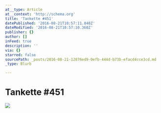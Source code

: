 ```yaml
---
at__type: Article
at__context: 'http://schema.org'
title: 'Tankette #451'
datePublished: '2016-08-21T10:57:11.848Z'
dateModified: '2016-08-21T10:57:10.360Z'
publisher: {}
author: []
inFeed: true
description: ''
via: {}
starred: false
sourcePath: _posts/2016-08-21-12876ed9-0efb-444d-b73b-efacd4cce3cd.md
_type: Blurb

---
```

# Tankette \#451
![](https://the-grid-user-content.s3-us-west-2.amazonaws.com/c052f25e-d177-4abb-8751-81176e46eb88.jpg)